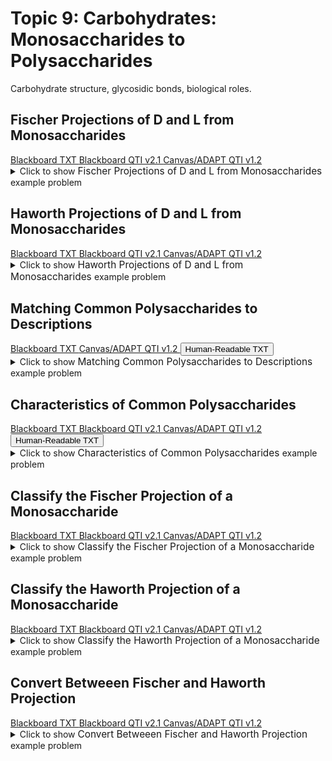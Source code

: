 # Topic 9: Carbohydrates: Monosaccharides to Polysaccharides

Carbohydrate structure, glycosidic bonds, biological roles.

## Fischer Projections of D and L from Monosaccharides

<div id="D_to_L_Fischer_configuration-button-container" class="button-container">
<a class="md-button custom-button bb_text" href="bbq-D_to_L_Fischer_configuration-questions.txt" download title="Download bbq-D_to_L_Fischer_configuration-questions.txt" aria-label="Click to download the Blackboard TXT file (bbq-D_to_L_Fischer_configuration-questions.txt)">
    <i class="fa fa-download"></i>Blackboard TXT
</a>
<a class="md-button custom-button bb_qti" href="downloads/blackboard_qti_v2_1-D_to_L_Fischer_configuration.zip" download title="Download blackboard_qti_v2_1-D_to_L_Fischer_configuration.zip" aria-label="Click to download the Blackboard QTI v2.1 file (blackboard_qti_v2_1-D_to_L_Fischer_configuration.zip)">
    <i class="fa fa-download"></i>Blackboard QTI v2.1
</a>
<a class="md-button custom-button canvas_qti" href="downloads/canvas_qti_v1_2-D_to_L_Fischer_configuration.zip" download title="Download canvas_qti_v1_2-D_to_L_Fischer_configuration.zip" aria-label="Click to download the Canvas/ADAPT QTI v1.2 file (canvas_qti_v1_2-D_to_L_Fischer_configuration.zip)">
    <i class="fa fa-download"></i>Canvas/ADAPT QTI v1.2
</a>
</div><details>
  <summary>Click 
    <span style='font-weight: normal;'>
       to show
    </span>
    <span style='font-size: 1.1em; color: var(--md-primary-fg-color--dark)'>
      Fischer Projections of D and L from Monosaccharides
    </span>
    <span style='font-weight: normal;'>
      example problem
    </span>
  </summary>
  {% include "biochemistry/topic09/downloads/selftest-D_to_L_Fischer_configuration.html" %}

</details>


## Haworth Projections of D and L from Monosaccharides

<div id="D_to_L_Haworth_configuration-button-container" class="button-container">
<a class="md-button custom-button bb_text" href="bbq-D_to_L_Haworth_configuration-questions.txt" download title="Download bbq-D_to_L_Haworth_configuration-questions.txt" aria-label="Click to download the Blackboard TXT file (bbq-D_to_L_Haworth_configuration-questions.txt)">
    <i class="fa fa-download"></i>Blackboard TXT
</a>
<a class="md-button custom-button bb_qti" href="downloads/blackboard_qti_v2_1-D_to_L_Haworth_configuration.zip" download title="Download blackboard_qti_v2_1-D_to_L_Haworth_configuration.zip" aria-label="Click to download the Blackboard QTI v2.1 file (blackboard_qti_v2_1-D_to_L_Haworth_configuration.zip)">
    <i class="fa fa-download"></i>Blackboard QTI v2.1
</a>
<a class="md-button custom-button canvas_qti" href="downloads/canvas_qti_v1_2-D_to_L_Haworth_configuration.zip" download title="Download canvas_qti_v1_2-D_to_L_Haworth_configuration.zip" aria-label="Click to download the Canvas/ADAPT QTI v1.2 file (canvas_qti_v1_2-D_to_L_Haworth_configuration.zip)">
    <i class="fa fa-download"></i>Canvas/ADAPT QTI v1.2
</a>
</div><details>
  <summary>Click 
    <span style='font-weight: normal;'>
       to show
    </span>
    <span style='font-size: 1.1em; color: var(--md-primary-fg-color--dark)'>
      Haworth Projections of D and L from Monosaccharides
    </span>
    <span style='font-weight: normal;'>
      example problem
    </span>
  </summary>
  {% include "biochemistry/topic09/downloads/selftest-D_to_L_Haworth_configuration.html" %}

</details>


## Matching Common Polysaccharides to Descriptions

<div id="MATCH-polysaccharides-button-container" class="button-container">
<a class="md-button custom-button bb_text" href="bbq-MATCH-polysaccharides-questions.txt" download title="Download bbq-MATCH-polysaccharides-questions.txt" aria-label="Click to download the Blackboard TXT file (bbq-MATCH-polysaccharides-questions.txt)">
    <i class="fa fa-download"></i>Blackboard TXT
</a>
<a class="md-button custom-button canvas_qti" href="downloads/canvas_qti_v1_2-MATCH-polysaccharides.zip" download title="Download canvas_qti_v1_2-MATCH-polysaccharides.zip" aria-label="Click to download the Canvas/ADAPT QTI v1.2 file (canvas_qti_v1_2-MATCH-polysaccharides.zip)">
    <i class="fa fa-download"></i>Canvas/ADAPT QTI v1.2
</a>
<button class="md-button custom-button human_read" onclick="window.open('downloads/human_readable-MATCH-polysaccharides.html', '_blank')" title="View human_readable-MATCH-polysaccharides.html" aria-label="Click to view the Human-Readable TXT file (human_readable-MATCH-polysaccharides.html)">
    <i class="fa fa-eye"></i> Human-Readable TXT
</button>
</div><details>
  <summary>Click 
    <span style='font-weight: normal;'>
       to show
    </span>
    <span style='font-size: 1.1em; color: var(--md-primary-fg-color--dark)'>
      Matching Common Polysaccharides to Descriptions
    </span>
    <span style='font-weight: normal;'>
      example problem
    </span>
  </summary>
  {% include "biochemistry/topic09/downloads/selftest-MATCH-polysaccharides.html" %}

</details>


## Characteristics of Common Polysaccharides

<div id="MC-polysaccharides-button-container" class="button-container">
<a class="md-button custom-button bb_text" href="bbq-MC-polysaccharides-questions.txt" download title="Download bbq-MC-polysaccharides-questions.txt" aria-label="Click to download the Blackboard TXT file (bbq-MC-polysaccharides-questions.txt)">
    <i class="fa fa-download"></i>Blackboard TXT
</a>
<a class="md-button custom-button bb_qti" href="downloads/blackboard_qti_v2_1-MC-polysaccharides.zip" download title="Download blackboard_qti_v2_1-MC-polysaccharides.zip" aria-label="Click to download the Blackboard QTI v2.1 file (blackboard_qti_v2_1-MC-polysaccharides.zip)">
    <i class="fa fa-download"></i>Blackboard QTI v2.1
</a>
<a class="md-button custom-button canvas_qti" href="downloads/canvas_qti_v1_2-MC-polysaccharides.zip" download title="Download canvas_qti_v1_2-MC-polysaccharides.zip" aria-label="Click to download the Canvas/ADAPT QTI v1.2 file (canvas_qti_v1_2-MC-polysaccharides.zip)">
    <i class="fa fa-download"></i>Canvas/ADAPT QTI v1.2
</a>
<button class="md-button custom-button human_read" onclick="window.open('downloads/human_readable-MC-polysaccharides.html', '_blank')" title="View human_readable-MC-polysaccharides.html" aria-label="Click to view the Human-Readable TXT file (human_readable-MC-polysaccharides.html)">
    <i class="fa fa-eye"></i> Human-Readable TXT
</button>
</div><details>
  <summary>Click 
    <span style='font-weight: normal;'>
       to show
    </span>
    <span style='font-size: 1.1em; color: var(--md-primary-fg-color--dark)'>
      Characteristics of Common Polysaccharides
    </span>
    <span style='font-weight: normal;'>
      example problem
    </span>
  </summary>
  {% include "biochemistry/topic09/downloads/selftest-MC-polysaccharides.html" %}

</details>


## Classify the Fischer Projection of a Monosaccharide

<div id="classify_Fischer-button-container" class="button-container">
<a class="md-button custom-button bb_text" href="bbq-classify_Fischer-questions.txt" download title="Download bbq-classify_Fischer-questions.txt" aria-label="Click to download the Blackboard TXT file (bbq-classify_Fischer-questions.txt)">
    <i class="fa fa-download"></i>Blackboard TXT
</a>
<a class="md-button custom-button bb_qti" href="downloads/blackboard_qti_v2_1-classify_Fischer.zip" download title="Download blackboard_qti_v2_1-classify_Fischer.zip" aria-label="Click to download the Blackboard QTI v2.1 file (blackboard_qti_v2_1-classify_Fischer.zip)">
    <i class="fa fa-download"></i>Blackboard QTI v2.1
</a>
<a class="md-button custom-button canvas_qti" href="downloads/canvas_qti_v1_2-classify_Fischer.zip" download title="Download canvas_qti_v1_2-classify_Fischer.zip" aria-label="Click to download the Canvas/ADAPT QTI v1.2 file (canvas_qti_v1_2-classify_Fischer.zip)">
    <i class="fa fa-download"></i>Canvas/ADAPT QTI v1.2
</a>
</div><details>
  <summary>Click 
    <span style='font-weight: normal;'>
       to show
    </span>
    <span style='font-size: 1.1em; color: var(--md-primary-fg-color--dark)'>
      Classify the Fischer Projection of a Monosaccharide
    </span>
    <span style='font-weight: normal;'>
      example problem
    </span>
  </summary>
  {% include "biochemistry/topic09/downloads/selftest-classify_Fischer.html" %}

</details>


## Classify the Haworth Projection of a Monosaccharide

<div id="classify_Haworth-button-container" class="button-container">
<a class="md-button custom-button bb_text" href="bbq-classify_Haworth-questions.txt" download title="Download bbq-classify_Haworth-questions.txt" aria-label="Click to download the Blackboard TXT file (bbq-classify_Haworth-questions.txt)">
    <i class="fa fa-download"></i>Blackboard TXT
</a>
<a class="md-button custom-button bb_qti" href="downloads/blackboard_qti_v2_1-classify_Haworth.zip" download title="Download blackboard_qti_v2_1-classify_Haworth.zip" aria-label="Click to download the Blackboard QTI v2.1 file (blackboard_qti_v2_1-classify_Haworth.zip)">
    <i class="fa fa-download"></i>Blackboard QTI v2.1
</a>
<a class="md-button custom-button canvas_qti" href="downloads/canvas_qti_v1_2-classify_Haworth.zip" download title="Download canvas_qti_v1_2-classify_Haworth.zip" aria-label="Click to download the Canvas/ADAPT QTI v1.2 file (canvas_qti_v1_2-classify_Haworth.zip)">
    <i class="fa fa-download"></i>Canvas/ADAPT QTI v1.2
</a>
</div><details>
  <summary>Click 
    <span style='font-weight: normal;'>
       to show
    </span>
    <span style='font-size: 1.1em; color: var(--md-primary-fg-color--dark)'>
      Classify the Haworth Projection of a Monosaccharide
    </span>
    <span style='font-weight: normal;'>
      example problem
    </span>
  </summary>
  {% include "biochemistry/topic09/downloads/selftest-classify_Haworth.html" %}

</details>


## Convert Betweeen Fischer and Haworth Projection

<div id="convert_Fischer_and_Haworth-button-container" class="button-container">
<a class="md-button custom-button bb_text" href="bbq-convert_Fischer_and_Haworth-questions.txt" download title="Download bbq-convert_Fischer_and_Haworth-questions.txt" aria-label="Click to download the Blackboard TXT file (bbq-convert_Fischer_and_Haworth-questions.txt)">
    <i class="fa fa-download"></i>Blackboard TXT
</a>
<a class="md-button custom-button bb_qti" href="downloads/blackboard_qti_v2_1-convert_Fischer_and_Haworth.zip" download title="Download blackboard_qti_v2_1-convert_Fischer_and_Haworth.zip" aria-label="Click to download the Blackboard QTI v2.1 file (blackboard_qti_v2_1-convert_Fischer_and_Haworth.zip)">
    <i class="fa fa-download"></i>Blackboard QTI v2.1
</a>
<a class="md-button custom-button canvas_qti" href="downloads/canvas_qti_v1_2-convert_Fischer_and_Haworth.zip" download title="Download canvas_qti_v1_2-convert_Fischer_and_Haworth.zip" aria-label="Click to download the Canvas/ADAPT QTI v1.2 file (canvas_qti_v1_2-convert_Fischer_and_Haworth.zip)">
    <i class="fa fa-download"></i>Canvas/ADAPT QTI v1.2
</a>
</div><details>
  <summary>Click 
    <span style='font-weight: normal;'>
       to show
    </span>
    <span style='font-size: 1.1em; color: var(--md-primary-fg-color--dark)'>
      Convert Betweeen Fischer and Haworth Projection
    </span>
    <span style='font-weight: normal;'>
      example problem
    </span>
  </summary>
  {% include "biochemistry/topic09/downloads/selftest-convert_Fischer_and_Haworth.html" %}

</details>


